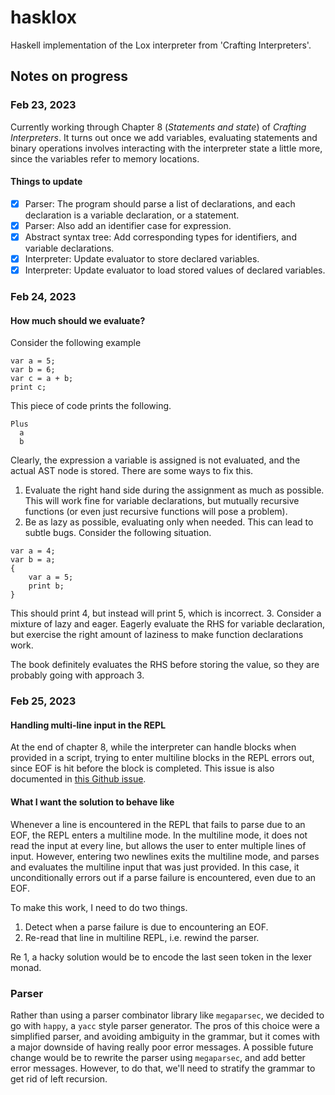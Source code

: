 # hasklox
Haskell implementation of the Lox interpreter from 'Crafting Interpreters'.

## Notes on progress

### Feb 23, 2023
Currently working through Chapter 8 (*Statements and state*) of *Crafting Interpreters*.
It turns out once we add variables, evaluating statements and binary operations involves interacting with the interpreter state a little more, since the variables refer to memory locations.

#### Things to update
- [x] Parser: The program should parse a list of declarations, and each declaration is a variable declaration, or a statement.
- [x] Parser: Also add an identifier case for expression.
- [x] Abstract syntax tree: Add corresponding types for identifiers, and variable declarations.
- [x] Interpreter: Update evaluator to store declared variables.
- [x] Interpreter: Update evaluator to load stored values of declared variables.

### Feb 24, 2023

#### How much should we evaluate?
Consider the following example

```
var a = 5;
var b = 6;
var c = a + b;
print c;
```

This piece of code prints the following.

```
Plus
  a
  b
```

Clearly, the expression a variable is assigned is not evaluated, and the actual AST node is stored.
There are some ways to fix this.

1. Evaluate the right hand side during the assignment as much as possible. This will work fine for variable declarations, but mutually recursive functions (or even just recursive functions will pose a problem).
2. Be as lazy as possible, evaluating only when needed. This can lead to subtle bugs. Consider the following situation.
```
var a = 4;
var b = a;
{
    var a = 5;
    print b;
}
```
This should print 4, but instead will print 5, which is incorrect.
3. Consider a mixture of lazy and eager. Eagerly evaluate the RHS for variable declaration, but exercise the right amount of laziness to make function declarations work.

The book definitely evaluates the RHS before storing the value, so they are probably going with approach 3.

### Feb 25, 2023

#### Handling multi-line input in the REPL

At the end of chapter 8, while the interpreter can handle blocks when provided in a script, trying to enter multiline blocks in the REPL errors out, since EOF is hit before the block is completed.
This issue is also documented in [this Github issue](https://github.com/munificent/craftinginterpreters/issues/799).

#### What I want the solution to behave like
Whenever a line is encountered in the REPL that fails to parse due to an EOF, the REPL enters a multiline mode. In the multiline mode, it does not read the input at every line, but allows the user to enter multiple lines of input.
However, entering two newlines exits the multiline mode, and parses and evaluates the multiline input that was just provided. In this case, it unconditionally errors out if a parse failure is encountered, even due to an EOF.

To make this work, I need to do two things.
1. Detect when a parse failure is due to encountering an EOF.
2. Re-read that line in multiline REPL, i.e. rewind the parser.

Re 1, a hacky solution would be to encode the last seen token in the lexer monad.

### Parser

Rather than using a parser combinator library like `megaparsec`, we decided to go with `happy`, a `yacc` style parser generator. The pros of this choice were a simplified parser, and avoiding ambiguity in the grammar, but it comes with a major downside of having really poor error messages. A possible future change would be to rewrite the parser using `megaparsec`, and add better error messages. However, to do that, we'll need to stratify the grammar to get rid of left recursion.